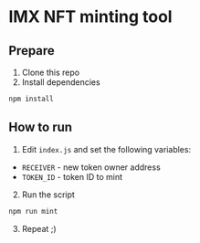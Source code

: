# IMX NFT minting tool

## Prepare
1. Clone this repo
2. Install dependencies
```bash
npm install
```

## How to run
1. Edit `index.js` and set the following variables:
- `RECEIVER` - new token owner address
- `TOKEN_ID` - token ID to mint

2. Run the script
```bash
npm run mint
```
3. Repeat ;)
